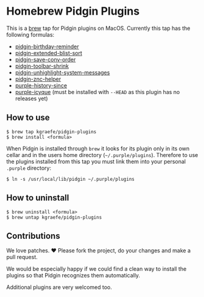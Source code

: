 # Homebrew Pidgin Plugins

This is a [brew](https://brew.sh/) tap for Pidgin plugins on MacOS.  Currently
this tap has the following formulas:
- [pidgin-birthday-reminder](https://github.com/kgraefe/pidgin-birthday-reminder)
- [pidgin-extended-blist-sort](https://github.com/kgraefe/pidgin-extended-blist-sort)
- [pidgin-save-conv-order](https://github.com/kgraefe/pidgin-save-conv-order)
- [pidgin-toolbar-shrink](https://launchpad.net/pidgin-toolbar-shrink)
- [pidgin-unhighlight-system-messages](https://github.com/kgraefe/pidgin-unhighlight-system-messages)
- [pidgin-znc-helper](https://github.com/kgraefe/pidgin-znc-helper)
- [purple-history-since](https://github.com/kgraefe/purple-history-since)
- [purple-icyque](https://github.com/EionRobb/icyque) (must be installed with
  `--HEAD` as this plugin has no releases yet)

## How to use
```
$ brew tap kgraefe/pidgin-plugins
$ brew install <formula>
```

When Pidgin is installed through `brew` it looks for its plugin only in its own
cellar and in the users home directory (`~/.purple/plugins`). Therefore to use
the plugins installed from this tap you must link them into your personal
`.purple` directory:

```
$ ln -s /usr/local/lib/pidgin ~/.purple/plugins
```

## How to uninstall
```
$ brew uninstall <formula>
$ brew untap kgraefe/pidgin-plugins
```

## Contributions
We love patches. :heart: Please fork the project, do your changes and make a
pull request.

We would be especially happy if we could find a clean way to install the
plugins so that Pidgin recognizes them automatically.

Additional plugins are very welcomed too.
